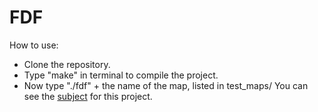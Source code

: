 # FDF
How to use:
- Clone the repository.
- Type "make" in terminal to compile the project.
- Now type "./fdf" + the name of the map, listed in test_maps/
You can see the [subject](https://github.com/ostNaew/FDF/blob/master/fdf.en.pdf) for this project.

